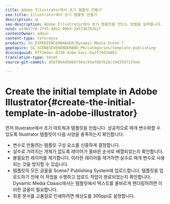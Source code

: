 ```yaml
---
title: Adobe Illustrator에서 초기 템플릿 만들기
seo-title: Illustrator에서 초기 템플릿 만들기
description: 널
seo-description: Adobe Illustrator에서 초기 템플릿을 만드는 방법을 살펴봅니다.
uuid: a14627c0-2f45-44e1-99b9-3a57d8762b1f
contentOwner: admin
content-type: reference
products: SG_EXPERIENCEMANAGER/Dynamic-Media-Scene-7
geptopics: SG_SCENESEVENONDEMAND_PK/categories/template-publishing
discoiquuid: 07f3edac-0330-4c6e-bacc-ba2f74d34861
translation-type: tm+mt
source-git-commit: d5bf894d56687561c93ef08762bc19d3597225e6

---
```



# Create the initial template in Adobe Illustrator{#create-the-initial-template-in-adobe-illustrator}

먼저 Illustrator에서 초기 아트웍과 템플릿을 만듭니다. 성공적으로 매개 변수화할 수 있도록 Illustrator 템플릿이 다음 사양을 충족하는지 확인합니다.

* 변수로 만들려는 템플릿 구성 요소를 신중하게 결정합니다.
* 실수로 가려지는 개체가 없도록 레이어가 올바른 순서로 배열되었는지 확인합니다.
* 불필요한 레이어를 제거합니다. 이러한 레이어를 제거하면 실수로 매개 변수로 사용되는 것을 방지할 수 있습니다.
* 템플릿의 모든 글꼴을 Scene7 Publishing System에 업로드합니다. 템플릿을 업로드하기 전에 이 작업을 수행하고 업로드 작업이 완료되었는지 확인합니다. Dynamic Media Classic에서는 템플릿에서 텍스트를 올바르게 렌더링하려면 이러한 글꼴이 필요합니다.
* 최종 문서를 고품질로 인쇄하려면 해상도를 300ppi로 설정합니다.


